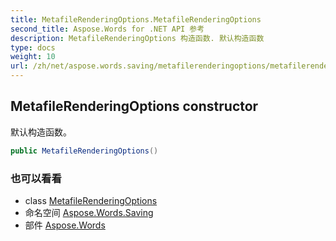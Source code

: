 ```yaml
---
title: MetafileRenderingOptions.MetafileRenderingOptions
second_title: Aspose.Words for .NET API 参考
description: MetafileRenderingOptions 构造函数. 默认构造函数
type: docs
weight: 10
url: /zh/net/aspose.words.saving/metafilerenderingoptions/metafilerenderingoptions/
---
```

## MetafileRenderingOptions constructor

默认构造函数。

```csharp
public MetafileRenderingOptions()
```

### 也可以看看

* class [MetafileRenderingOptions](../)
* 命名空间 [Aspose.Words.Saving](../../metafilerenderingoptions/)
* 部件 [Aspose.Words](../../../)


